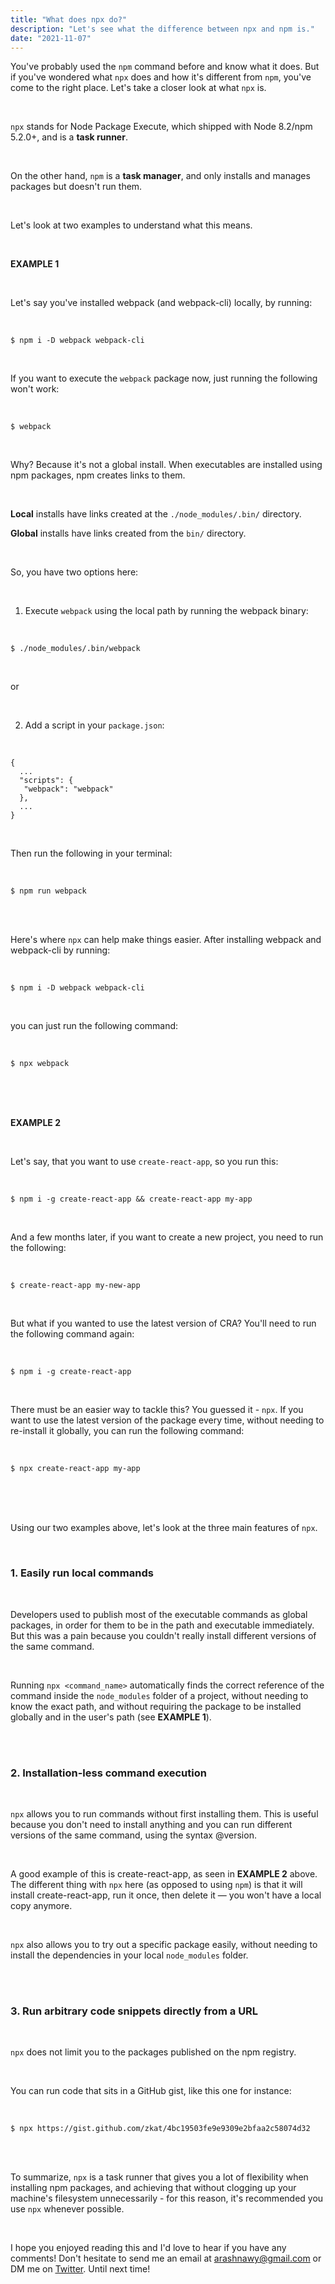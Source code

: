 ```yaml
---
title: "What does npx do?"
description: "Let's see what the difference between npx and npm is."
date: "2021-11-07"
---
```


You've probably used the `npm` command before and know what it does. But if you've wondered what `npx` does and how it's different from `npm`, you've come to the right place. Let's take a closer look at what `npx` is.

<br />

`npx` stands for Node Package Execute, which shipped with Node 8.2/npm 5.2.0+, and is a <strong>task runner</strong>.

<br />

On the other hand, `npm` is a <strong>task manager</strong>, and only installs and manages packages but doesn't run them.

<br />

Let's look at two examples to understand what this means.

<br />

<strong>EXAMPLE 1</strong>

<br />

Let's say you've installed webpack (and webpack-cli) locally, by running:

<br />

```
$ npm i -D webpack webpack-cli
```

<br />

If you want to execute the `webpack` package now, just running the following won't work:

<br />

```
$ webpack
```

<br />

Why? Because it's not a global install. When executables are installed using npm packages, npm creates links to them.

<br />

<strong>Local</strong> installs have links created at the `./node_modules/.bin/` directory.

<strong>Global</strong> installs have links created from the `bin/` directory.

<br />

So, you have two options here:

<br />

1. Execute `webpack` using the local path by running the webpack binary:

<br />

```
$ ./node_modules/.bin/webpack
```

<br />

or

<br />

2. Add a script in your `package.json`:

<br />

```
{
  ...
  "scripts": {
   "webpack": "webpack"
  },
  ...
}
```

<br />

Then run the following in your terminal:

<br />

```
$ npm run webpack
```

<br />
<br />

Here's where `npx` can help make things easier. After installing webpack and webpack-cli by running:

<br />

```
$ npm i -D webpack webpack-cli
```

<br />

you can just run the following command:

<br />

```
$ npx webpack
```

<br />
<br />
<br />

<strong>EXAMPLE 2</strong>

<br />

Let's say, that you want to use `create-react-app`, so you run this:

<br />

```
$ npm i -g create-react-app && create-react-app my-app
```

<br />

And a few months later, if you want to create a new project, you need to run the following:

<br />

```
$ create-react-app my-new-app
```

<br />

But what if you wanted to use the latest version of CRA? You'll need to run the following command again:

<br />

```
$ npm i -g create-react-app
```

<br />

There must be an easier way to tackle this? You guessed it - `npx`. If you want to use the latest version of the package every time, without needing to re-install it globally, you can run the following command:

<br />

```
$ npx create-react-app my-app
```

<br />
<br />
<br />

Using our two examples above, let's look at the three main features of `npx`.

<br />

### 1. Easily run local commands

<br />

Developers used to publish most of the executable commands as global packages, in order for them to be in the path and executable immediately. But this was a pain because you couldn't really install different versions of the same command.

<br />

Running `npx <command_name>` automatically finds the correct reference of the command inside the `node_modules` folder of a project, without needing to know the exact path, and without requiring the package to be installed globally and in the user's path (see <strong>EXAMPLE 1</strong>).

<br />
<br />

### 2. Installation-less command execution

<br />

`npx` allows you to run commands without first installing them. This is useful because you don't need to install anything and you can run different versions of the same command, using the syntax @version.

<br />

A good example of this is create-react-app, as seen in <strong>EXAMPLE 2</strong> above. The different thing with `npx` here (as opposed to using `npm`) is that it will install create-react-app, run it once, then delete it — you won't have a local copy anymore.

<br />

`npx` also allows you to try out a specific package easily, without needing to install the dependencies in your local `node_modules` folder.

<br />
<br />

### 3. Run arbitrary code snippets directly from a URL

<br />

`npx` does not limit you to the packages published on the npm registry.

<br />

You can run code that sits in a GitHub gist, like this one for instance:

<br />

```
$ npx https://gist.github.com/zkat/4bc19503fe9e9309e2bfaa2c58074d32
```

<br />
<br />

To summarize, `npx` is a task runner that gives you a lot of flexibility when installing npm packages, and achieving that without clogging up your machine's filesystem unnecessarily - for this reason, it's recommended you use `npx` whenever possible.

<br />

I hope you enjoyed reading this and I'd love to hear if you have any comments! Don't hesitate to send me an email at <u>arashnawy@gmail.com</u> or DM me on <u>[Twitter](https://twitter.com/arash11gt)</u>. Until next time!
